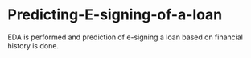 # Predicting-E-signing-of-a-loan

EDA is performed and prediction of e-signing a loan based on financial history is done.

